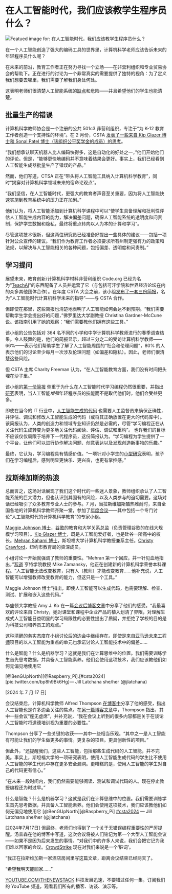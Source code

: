 # 在人工智能时代，我们应该教学生程序员什么？
![Featued image for: 在人工智能时代，我们应该教学生程序员什么？](https://cdn.thenewstack.io/media/2024/07/9c59fb28-david_cassel_rushmore-1024x768.jpg)

在一个人工智能创造了强大的编码工具的世界里，计算机科学老师应该告诉未来的年轻程序员什么呢？

在未来的前沿，教育工作者正在努力寻找一个立场——在非营利组织和专业贸易协会的帮助下。正在进行的讨论为一个非常真实的需要提供了独特的视角：为了定义我们想要去哪里，我们需要了解我们身处何处。

这表明老师们很清楚人工智能系统的[缺点](https://thenewstack.io/3-ways-llms-can-let-you-down/)和危险——并且希望他们的学生也能清楚。

## 批量生产的错误
计算机科学教师协会是一个注册的公共 501c3 非营利组织，专注于“为 K-12 教育工作者创造一个支持性的环境”。在 2 月份，CSTA [发表了一些来自 Kip Glazer 博士和 Sonal Patel 博士（该组织公平奖学金的成员）的思考](https://csteachers.org/the-evolving-landscape-of-computer-science-education-in-the-age-of-ai-recommendations-for-computer-science-educators/)。

“我们想承认聊天机器人比人编码快得多，这是自动化的好处之一，”他们开始他们的评论。但是，“能够更快地编码并不意味着结果会更好。事实上，我们已经看到人工智能生成器批量生产了错误的产品。”

然而，他们写道，CTSA 正在“带头将人工智能工具纳入计算机科学教育”，同时“揭穿对计算机科学领域未来的宿命论观点”。

“我们坚信，在人工智能时代，更强大的教育者声音至关重要，因为将人工智能快速实施到教育系统中的压力正在加剧。”

他们认为，将人工智能添加到计算机科学课程中可以“使学生具备理解和批判性评估人工智能生成内容的能力，解决偏差问题，确保人工智能系统的透明度和问责制，保护学生数据和隐私，最终将重点转向以人为本的计算和学习”。

尽管这项技术很新，但这两位研究员已经准备好提出一些具体的建议——包括一项针对公众宣传的建议。“我们作为教育工作者必须要求所有州制定强有力的政策和法规，以解决与人工智能相关的各种问题，包括偏差、透明度和问责制。”

## 学习提问
展望未来，教育创新/计算机科学材料非营利组织 Code.org 已经为名为“[TeachAI](https://www.teachai.org/)”的东西配备了人员并运营了它（与包括可汗学院和世界经济论坛在内的众多其他团体合作）。在年度 CSTA 大会之前，该小组[发布了一套三份简报](https://www.teachai.org/cs)，名为“人工智能时代计算机科学未来的指导”——与 CSTA 合作。

但即使在那里，这些简报也清楚地表明了人工智能如何会达不到预期。“我们需要帮助学生学会提出好的问题，”佛罗里达大学副教授 Christina Gardner-McCune 说。该指南引用了她的观察：“我们需要教他们拥有这些工具。”

该小组的公告包括对 364 名不同的小学和中学计算机科学教师进行的春季调查结果。令人鼓舞的是，他们的简报显示，超过三分之二的受访计算机科学教师——66%——表示他们帮助学生了解了人工智能周围的“社会和伦理问题”，80% 的人表示他们的讨论至少每月一次涉及伦理问题（如偏差和隐私）。因此，老师们很清楚这些风险。

但 CSTA 主席 Charity Freeman 认为，“在人工智能教育方面，我们没有时间把头埋在沙子里。”

该小组的[第一份简报](https://www.teachai.org/media/why-learn-to-program?page=%2Fcsbriefs&contentGrid=widget_Ijvi8AA5z) 侧重于为什么在人工智能时代学习编程仍然很重要，并指出[研究](https://dl.acm.org/doi/abs/10.1145/3544548.3580919)表明，当人工智能*增强*年轻程序员的技能而不是取代他们时，他们会受益更多。

即使在当今的 IT 行业中，[人工智能生成的代码](https://thenewstack.io/5-lessons-from-linkedins-first-foray-into-genai-development/) 也需要人工监督员来确保正确性，并评估、调试和修改人工智能生成的代码（或将其正确放置在更大的代码库中）。该简报认为，人类的创造力和领域专业知识仍然是必需的，尽管“学习编程正在从关注代码生成转变为更多地关注代码阅读、评估、调试和重构”。
也许我们的目标不应该仅仅局限于培养下一代程序员，这份简报认为。“学习编程为学生提供了一个平台，让他们可以进行协作解决问题、创意表达以及发现创造新事物的乐趣。”

最终，它认为，学习编程具有情感价值。“一项针对小学生的[小型研究](https://www.nature.com/articles/s41599-023-02235-3)表明，孩子们在学习编程后，感到明显更快乐、更兴奋，也更有掌控感。”

## 拉斯维加斯的热浪

总而言之，这场对话展现了我们这个时代的一些迷人景象，教师组织承认了人工智能系统的巨大潜力，但也认识到其固有的风险，以及人类参与的迫切需要。这场对话已经吸引了众多教育专业人士的参与。7 月，当拉斯维加斯酷热难耐时，来自全国各地的计算机科学教师齐聚一堂，参加了[年度会议](https://conference.csteachers.org/event/F0C0E0A8-5AC1-4333-90C9-2EAB9723AF76/summary)——其中包括一个专门讨论“人工智能时代的计算机科学教育”的专家小组。

[Maggie Johnson 博士](https://ncwit.org/profile/maggie-johnson/)，[谷歌](https://cloud.google.com/?utm_content=inline+mention)的教育和大学关系总监（负责管理谷歌的在线大规模学习项目）。[Kip Glazer 博士](https://www.linkedin.com/in/kip-glazer-09a26933/)，既是人工智能爱好者，也是硅谷一所高中的校长。[Mehran Sahami 博士](https://profiles.stanford.edu/mehran-sahami/)，斯坦福大学计算机科学教授兼系主任。[Christy Crawford](https://www.linkedin.com/in/christy-r-crawford-equity)，纽约市教育局的资深成员。

小组讨论一开始就强调了教师的重要性。“Mehran 第一个回应，并一针见血地指出，”[写道](https://cestlaz.github.io/post/csta-2024-day-3-2/) 亨特学院教授 Mike Zamansky，他正在创建新的计算机科学荣誉本科课程。“人工智能无法改变教育，只有人（教师）才能改变教育……他补充说，人工智能可以增强教师改变教育的能力，但这只是一个工具。”

Maggie Johnson 博士“指出，即使人工智能可以生成代码，也需要理解、检查、测试、扩展和嵌入这些代码。”

华盛顿大学教授 Amy J. Ko 在一篇[会议后博客文章](https://medium.com/bits-and-behavior/csta-2024-trip-report-mixed-messages-20222112a788)中分享了他们的感受。“我最喜欢的评论来自 Christy，她对课堂和课程中企业产品的植入划清了界限，对理解生成式人工智能日益明显的学习局限性的必要性提出了质疑，并拒绝了学校的目的是为科技公司培养员工的观点。”

这种清醒的务实态度在小组讨论后的边会中继续存在。即使是来自[亚马逊未来工程师](https://www.amazonfutureengineer.com/)项目的以人工智能为重点的单元也承诺讨论人工智能技术中的偏差……

什么是智能？什么是机器学习？这就是我们在计算思维中的位置。我们需要训练学生首先思考数据，并具备人工智能素养。他们会使用这项技术，我们应该教他们如何无偏见地使用它

[@BenGUpNorth][@Raspberry_Pi].[#csta2024][pic.twitter.com/bp8h9Bk6Hg]— Jill Latchana she/her (@jlatchana)

[2024 年 7 月 17 日]

会议结束后，计算机科学教师 Alfred Thompson [在博客中](https://blog.acthompson.net/2024/07/post-csta-2024-thoughts.html)分享了他的感受，指出人工智能也是许多边会关注的焦点。在[另一篇博客文章](https://blog.acthompson.net/2024/07/csta-day-three.html)中，Thompson 指出，其中一些会议“座无虚席”，并补充说，“我在会议上听到的很多内容都是关于在谈论人工智能时将道德培训视为重要的必要性。”

Thompson 分享了一些关键的收获——其中一些相当乐观。“其中之一是人工智能有可能让我们的学生做更多的事情。更复杂的项目。更具创新性的项目。”

但此外，“还提醒我们，这些人工智能，包括那些生成代码的人工智能，并不完美。事实上，斯坦福大学的一项研究表明，使用人工智能生成代码的学生比不使用人工智能的学生代码中存在更多安全漏洞。更糟糕的是，使用人工智能的学生对自己的代码更有信心。”

“在未来一段时间内，我们仍然需要能够阅读、测试和调试代码的人。现在停止教授编程还为时过早。”

什么是智能？什么是机器学习？这就是我们在计算思维中的位置。我们需要训练学生首先思考数据，并具备人工智能素养。他们会使用这项技术，我们应该教他们如何无偏见地使用它
[@BenGUpNorth][@Raspberry_Pi] [#csta2024](https://twitter.com/jlatchana/status/1679885621253873664) — Jill Latchana she/her (@jlatchana)

[2024年7月17日]
但最终，老师们也得到了一个关于无错误编程重要性的严厉提醒。汤普森在他的博客中写道，这次会议将被人们铭记为第一个大型人工智能会议——如果不是因为后来发生的事情。“对我们中的许多人来说，我们会把它记为我们难以回家的会议。[CrowdStrike](https://thenewstack.io/crowdstrike-outage-what-can-cloud-native-teach-us/) 现在对我们来说是一个‘脏词’。

“我正在拉斯维加斯一家酒店房间里写这篇文章，距离会议结束已经两天了。

“希望我明天能回家……”

[YOUTUBE.COM/THENEWSTACK](https://youtube.com/thenewstack?sub_confirmation=1)
科技发展迅速，不要错过任何一集。订阅我们的 YouTube 频道，观看我们所有的播客、访谈、演示等。